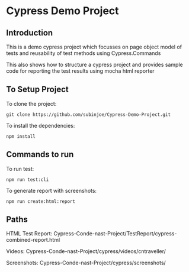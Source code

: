 # Cypress Demo Project

## Introduction

This is a demo cypress project which focusses on page object model of tests and reusability of test methods using Cypress.Commands

This also shows how to structure a cypress project and provides sample code for reporting the test results using mocha html reporter

## To Setup Project

To clone the project:
```
git clone https://github.com/subinjoe/Cypress-Demo-Project.git
```
To install the dependencies:
```
npm install
```

## Commands to run

To run test:
```
npm run test:cli
```
To generate report with screenshots:
```
npm run create:html:report
```

## Paths

HTML Test Report: Cypress-Conde-nast-Project/TestReport/cypress-combined-report.html

Videos: Cypress-Conde-nast-Project/cypress/videos/cntraveller/

Screenshots: Cypress-Conde-nast-Project/cypress/screenshots/
